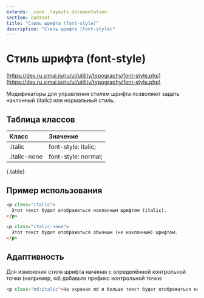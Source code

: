 ```yaml
---
extends: _core._layouts.documentation
section: content
title: "Стиль шрифта (font-style)"
description: "Стиль шрифта (font-style)"
---
```


# Стиль шрифта (font-style)

[https://dev.ru.simai.io/ru/ui/utility/typography/font-style.php](https://dev.ru.simai.io/ru/ui/utility/typography/font-style.php)

Модификаторы для управления стилем шрифта позволяют задать наклонный (italic) или нормальный стиль.

## Таблица классов

| Класс        | Значение            |
|:-------------|:--------------------|
| .italic      | font-style: italic; |
| .italic-none | font-style: normal; |
{.table}


## Пример использования

```html
<p class="italic">
  Этот текст будет отображаться наклонным шрифтом (italic).
</p>

<p class="italic-none">
  Этот текст будет отображаться обычным (не наклонным) шрифтом.
</p>
```

## Адаптивность

Для изменения стиля шрифта начиная с определённой контрольной точки (например, `md`) добавьте префикс контрольной точки:

```html
<p class="md:italic">На экранах md и больше текст будет отображаться наклонным шрифтом.</p>
```
